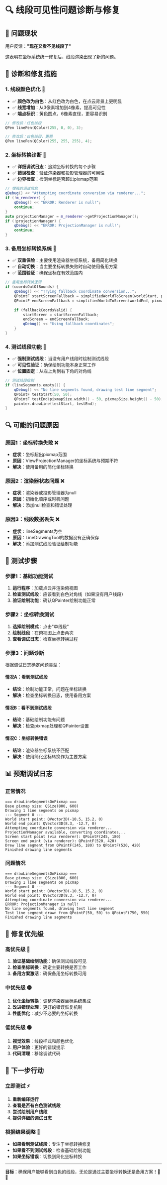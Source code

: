 # 🔍 线段可见性问题诊断与修复

## 🎯 问题现状

用户反馈：**"现在又看不见线段了"**

这表明在坐标系统统一修复后，线段渲染出现了新的问题。

## 🔧 诊断和修复措施

### **1. 线段颜色优化** 🎨
- ✅ **颜色改为白色**：从红色改为白色，在点云背景上更明显
- ✅ **线宽增加**：从3像素增加到4像素，提高可见性
- ✅ **端点标识**：黄色圆点，6像素直径，更容易识别

```cpp
// 修改前：红色线段
QPen linePen(QColor(255, 0, 0), 3);

// 修改后：白色线段，更粗
QPen linePen(QColor(255, 255, 255), 4);
```

### **2. 坐标转换诊断** 📐
- ✅ **详细调试日志**：追踪坐标转换的每个步骤
- ✅ **错误检查**：验证渲染器和投影管理器的可用性
- ✅ **边界检查**：检测坐标是否超出pixmap范围

```cpp
// 增强的调试信息
qDebug() << "Attempting coordinate conversion via renderer...";
if (!m_renderer) {
    qDebug() << "ERROR: Renderer is null!";
    continue;
}
auto projectionManager = m_renderer->getProjectionManager();
if (!projectionManager) {
    qDebug() << "ERROR: ProjectionManager is null!";
    continue;
}
```

### **3. 备用坐标转换系统** 🔄
- ✅ **双重保险**：主要使用渲染器坐标系统，备用简化转换
- ✅ **自动切换**：当主要坐标转换失败时自动使用备用方案
- ✅ **范围验证**：确保坐标在有效范围内

```cpp
// 备用坐标转换逻辑
if (coordsOutOfBounds) {
    qDebug() << "Trying fallback coordinate conversion...";
    QPointF startScreenFallback = simplifiedWorldToScreen(worldStart, pixmapSize);
    QPointF endScreenFallback = simplifiedWorldToScreen(worldEnd, pixmapSize);
    
    if (fallbackCoordsValid) {
        startScreen = startScreenFallback;
        endScreen = endScreenFallback;
        qDebug() << "Using fallback coordinates";
    }
}
```

### **4. 测试线段功能** 🧪
- ✅ **强制测试线段**：当没有用户线段时绘制测试线段
- ✅ **可见性验证**：确保绘制功能本身正常工作
- ✅ **位置固定**：从左上角到右下角的对角线

```cpp
// 测试线段绘制
if (lineSegments.empty()) {
    qDebug() << "No line segments found, drawing test line segment";
    QPointF testStart(50, 50);
    QPointF testEnd(pixmapSize.width() - 50, pixmapSize.height() - 50);
    painter.drawLine(testStart, testEnd);
}
```

## 🔍 可能的问题原因

### **原因1：坐标转换失败** ❌
- **症状**：坐标超出pixmap范围
- **原因**：ViewProjectionManager的坐标系统与预期不符
- **解决**：使用备用的简化坐标转换

### **原因2：渲染器状态问题** ❌
- **症状**：渲染器或投影管理器为null
- **原因**：初始化顺序或时机问题
- **解决**：添加null检查和错误处理

### **原因3：线段数据丢失** ❌
- **症状**：lineSegments为空
- **原因**：LineDrawingTool的数据没有正确保存
- **解决**：添加测试线段验证绘制功能

## 🧪 测试步骤

### **步骤1：基础功能测试**
1. **运行程序**：加载点云并渲染俯视图
2. **检查测试线段**：应该看到白色对角线（如果没有用户线段）
3. **验证绘制功能**：确认QPainter绘制功能正常

### **步骤2：坐标转换测试**
1. **选择绘制模式**：点击"单线段"
2. **绘制线段**：在俯视图上点击两次
3. **查看调试日志**：检查坐标转换过程

### **步骤3：问题诊断**
根据调试日志确定问题类型：

#### **情况A：看到测试线段**
- **结论**：绘制功能正常，问题在坐标转换
- **解决**：检查坐标转换日志，使用备用方案

#### **情况B：看不到测试线段**
- **结论**：基础绘制功能有问题
- **解决**：检查pixmap处理和QPainter设置

#### **情况C：坐标转换错误**
- **结论**：渲染器坐标系统不匹配
- **解决**：使用简化坐标转换作为主要方案

## 📊 预期调试日志

### **正常情况**
```
=== drawLineSegmentsOnPixmap ===
Base pixmap size: QSize(800, 600)
Drawing 1 line segments on pixmap
--- Segment 0 ---
World start point: QVector3D(-10.5, 15.2, 0)
World end point: QVector3D(8.3, -12.7, 0)
Attempting coordinate conversion via renderer...
ProjectionManager available, converting coordinates...
Screen start point (via renderer): QPointF(245, 180)
Screen end point (via renderer): QPointF(520, 420)
Drew line segment from QPointF(245, 180) to QPointF(520, 420)
Finished drawing line segments
```

### **问题情况**
```
=== drawLineSegmentsOnPixmap ===
Base pixmap size: QSize(800, 600)
Drawing 1 line segments on pixmap
--- Segment 0 ---
World start point: QVector3D(-10.5, 15.2, 0)
World end point: QVector3D(8.3, -12.7, 0)
Attempting coordinate conversion via renderer...
ERROR: ProjectionManager is null!
No line segments found, drawing test line segment
Test line segment drawn from QPointF(50, 50) to QPointF(750, 550)
Finished drawing line segments
```

## 🎯 修复优先级

### **高优先级** 🔴
1. **验证基础绘制功能**：确保测试线段可见
2. **检查坐标转换**：确定主要转换是否工作
3. **备用方案激活**：确保备用坐标转换可用

### **中优先级** 🟡
1. **优化坐标转换**：调整渲染器坐标系统集成
2. **改进错误处理**：更好的错误恢复机制
3. **性能优化**：减少不必要的坐标转换

### **低优先级** 🟢
1. **视觉效果**：线段样式和颜色优化
2. **用户体验**：更好的错误提示
3. **代码清理**：移除调试代码

## 🚀 下一步行动

### **立即测试** ⚡
1. **重新编译运行**
2. **查看是否有白色测试线段**
3. **尝试绘制用户线段**
4. **提供详细的调试日志**

### **根据结果调整** 🔧
- **如果看到测试线段**：专注于坐标转换修复
- **如果看不到测试线段**：检查基础绘制功能
- **如果坐标错误**：切换到简化坐标转换

---

**目标**：确保用户能够看到白色的线段，无论是通过主要坐标转换还是备用方案！🎯✨
